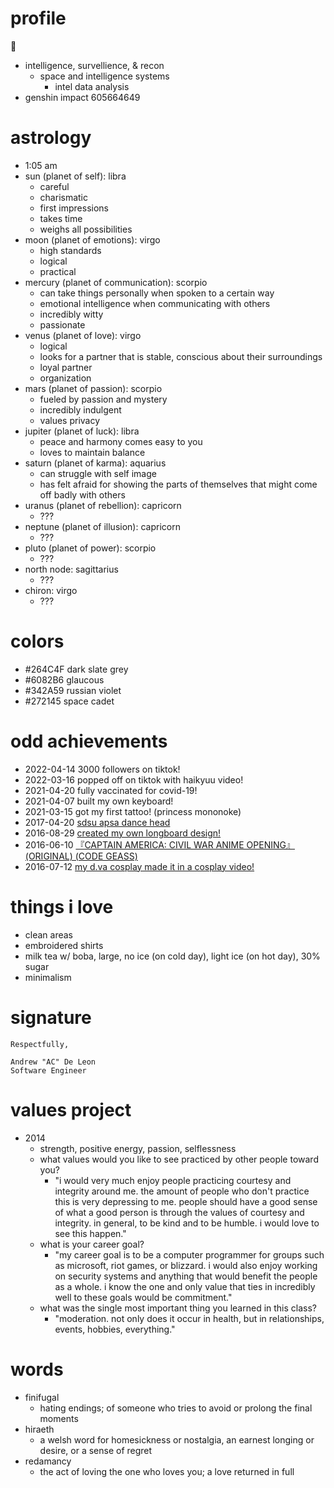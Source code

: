 # profile

🌌

- intelligence, survellience, & recon
  - space and intelligence systems
    - intel data analysis
- genshin impact 605664649

# astrology

- 1:05 am
- sun (planet of self): libra
  - careful
  - charismatic
  - first impressions
  - takes time
  - weighs all possibilities
- moon (planet of emotions): virgo
  - high standards
  - logical
  - practical
- mercury (planet of communication): scorpio
  - can take things personally when spoken to a certain way
  - emotional intelligence when communicating with others
  - incredibly witty
  - passionate
- venus (planet of love): virgo
  - logical
  - looks for a partner that is stable, conscious about their surroundings
  - loyal partner
  - organization
- mars (planet of passion): scorpio
  - fueled by passion and mystery
  - incredibly indulgent
  - values privacy
- jupiter (planet of luck): libra
  - peace and harmony comes easy to you
  - loves to maintain balance
- saturn (planet of karma): aquarius
  - can struggle with self image
  - has felt afraid for showing the parts of themselves that might come off badly with others
- uranus (planet of rebellion): capricorn
  - ???
- neptune (planet of illusion): capricorn
  - ???
- pluto (planet of power): scorpio
  - ???
- north node: sagittarius
  - ???
- chiron: virgo
  - ???

# colors

- #264C4F dark slate grey
- #6082B6 glaucous
- #342A59 russian violet
- #272145 space cadet

# odd achievements

- 2022-04-14 3000 followers on tiktok!
- 2022-03-16 popped off on tiktok with haikyuu video!
- 2021-04-20 fully vaccinated for covid-19!
- 2021-04-07 built my own keyboard!
- 2021-03-15 got my first tattoo! (princess mononoke)
- 2017-04-20 [sdsu apsa dance head](https://www.youtube.com/watch?v=rbBst0x5eY8)
- 2016-08-29 [created my own longboard design!](https://imgur.com/a/hCz72)
- 2016-06-10 [『CAPTAIN AMERICA: CIVIL WAR ANIME OPENING』(ORIGINAL) (CODE GEASS)](https://www.youtube.com/watch?v=__tTNAwSyhQ)
- 2016-07-12 [my d.va cosplay made it in a cosplay video!](https://www.youtube.com/watch?v=S9dyQWgaJ5k)

# things i love

- clean areas
- embroidered shirts
- milk tea w/ boba, large, no ice (on cold day), light ice (on hot day), 30% sugar
- minimalism

# signature

```
Respectfully,

Andrew "AC" De Leon
Software Engineer
```

# values project

- 2014
  - strength, positive energy, passion, selflessness
  - what values would you like to see practiced by other people toward you?
    - "i would very much enjoy people practicing courtesy and integrity around me. the amount of people who don't practice this is very depressing to me. people should have a good sense of what a good person is through the values of courtesy and integrity. in general, to be kind and to be humble. i would love to see this happen."
  - what is your career goal?
    - "my career goal is to be a computer programmer for groups such as microsoft, riot games, or blizzard. i would also enjoy working on security systems and anything that would benefit the people as a whole. i know the one and only value that ties in incredibly well to these goals would be commitment."
  - what was the single most important thing you learned in this class?
    - "moderation. not only does it occur in health, but in relationships, events, hobbies, everything."

# words

- finifugal
  - hating endings; of someone who tries to avoid or prolong the final moments
- hiraeth
  - a welsh word for homesickness or nostalgia, an earnest longing or desire, or a sense of regret
- redamancy
  - the act of loving the one who loves you; a love returned in full
